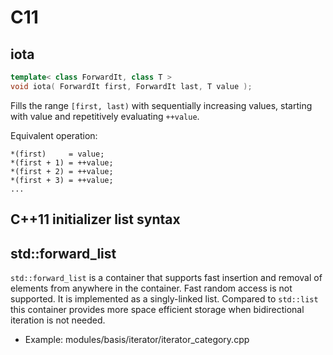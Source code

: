 # C11

## iota
```c++
template< class ForwardIt, class T >
void iota( ForwardIt first, ForwardIt last, T value );
```
Fills the range `[first, last)` with sequentially increasing values, starting with value and repetitively evaluating `++value`.

Equivalent operation:
```
*(first)     = value;
*(first + 1) = ++value;
*(first + 2) = ++value;
*(first + 3) = ++value;
...
```


##  C++11 initializer list syntax


## std::forward_list

`std::forward_list` is a container that supports fast insertion and removal of elements from anywhere in the container. Fast random access is not supported. It is implemented as a singly-linked list. Compared to `std::list` this container provides more space efficient storage when bidirectional iteration is not needed.

- Example: modules/basis/iterator/iterator_category.cpp

